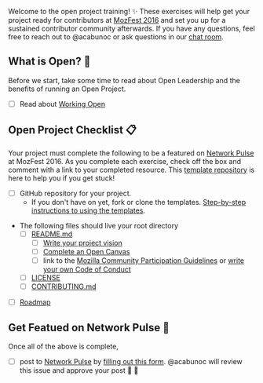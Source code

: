 <!--- DO NOT MODIFY --->
<!--- Keep everything below if you're joining the open project training. Add the name of your project in the Title space above, then click 'Submit new issue'  --->

Welcome to the open project training! :sparkles: These exercises will help get your project ready for contributors at [MozFest 2016](http://mozillafestival.org/) and set you up for a sustained contributor community afterwards. If you have any questions, feel free to reach out to @acabunoc or ask questions in our [chat room](https://chat.mozillafoundation.org/mozilla/channels/mozfest-open-projects).

## What is Open?  :open_hands:

Before we start, take some time to read about Open Leadership and the benefits of running an Open Project.

- [ ] Read about [Working Open](https://acabunoc.github.io/mozfest-open-projects-2016/articles/working-open/)

## Open Project Checklist :clipboard:
Your project must complete the following to be a featured on [Network Pulse](http://mzl.la/pulse) at MozFest 2016. As you complete each exercise, check off the box and comment with a link to your completed resource. This [template repository](https://github.com/acabunoc/mozfest-repo-template) is here to help you if you get stuck!

- [ ] GitHub repository for your project.
  * If you don't have on yet, fork or clone the templates. [Step-by-step instructions to using the templates](https://acabunoc.github.io/mozfest-open-projects-2016/articles/forking/).
- The following files should live your root directory
  - [ ] [README.md](http://mozillascience.github.io/working-open-workshop/writing_readme/)
    - [ ] [Write your project vision](https://acabunoc.github.io/mozfest-open-projects-2016/articles/vision/)
    - [ ] [Complete an Open Canvas](http://mozillascience.github.io/working-open-workshop/writing_readme/)
    - [ ] link to the [Mozilla Community Participation Guidelines](https://www.mozilla.org/en-US/about/governance/policies/participation/) or [write your own Code of Conduct](http://mozillascience.github.io/working-open-workshop/code_of_conduct/)
  - [ ] [LICENSE](http://choosealicense.com/)
  - [ ] [CONTRIBUTING.md](http://mozillascience.github.io/working-open-workshop/contributing/)
- [ ] [Roadmap](http://mozillascience.github.io/working-open-workshop/roadmapping/)


## Get Featued on Network Pulse :tada:

Once all of the above is complete,
- [ ] post to [Network Pulse](https://mzl.la/pulse) by [filling out this form](https://mzl.la/mozfest-pulse). @acabunoc will review this issue and approve your post :balloon: :cake:

